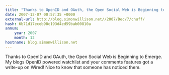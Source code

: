 ```yaml
---
title: "Thanks to OpenID and OAuth, the Open Social Web is Beginning to Emerge"
date: 2007-12-07 00:57:35 +0000
external-url: http://blog.simonwillison.net//2007/Dec/7/chuff/
hash: 6b71d17eceb98c193d4ed59bab00810a
annum:
    year: 2007
    month: 12
hostname: blog.simonwillison.net
---
```


Thanks to OpenID and OAuth, the Open Social Web is Beginning to Emerge. My blogs OpenID powered watchlist and your comments features got a write-up on Wired! Nice to know that someone has noticed them.
